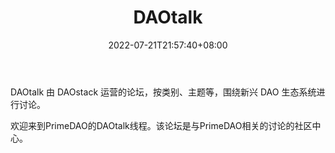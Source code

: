 ﻿---
weight: 
title: "DAOtalk"
description: "DAOtalk 由 DAOstack 运营的论坛，按类别、主题等，围绕新兴 DAO 生态系统进行讨论"
date: 2022-07-21T21:57:40+08:00
lastmod: 2022-07-21T16:45:40+08:00
draft: false
authors: ["june"]
featuredImage: "daotalk.jpg"
link: "https://daotalk.org/?ref=1234btc.com"
tags: ["元宇宙社区","DAOtalk"]
categories: ["navigation"]
navigation: ["元宇宙社区"]
lightgallery: true
toc: true
pinned: false
recommend: false
recommend1: false
---
DAOtalk 由 DAOstack 运营的论坛，按类别、主题等，围绕新兴 DAO 生态系统进行讨论。

欢迎来到PrimeDAO的DAOtalk线程。该论坛是与PrimeDAO相关的讨论的社区中心。